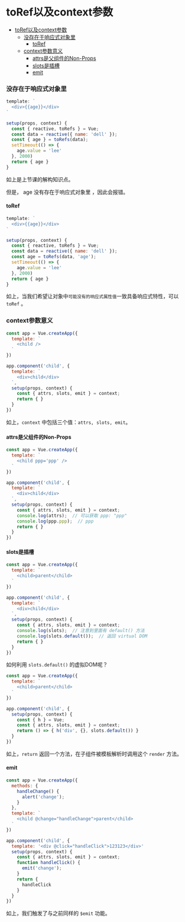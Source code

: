 # toRef以及context参数

<!-- @import "[TOC]" {cmd="toc" depthFrom=1 depthTo=6 orderedList=false} -->

<!-- code_chunk_output -->

- [toRef以及context参数](#toref以及context参数)
    - [没存在于响应式对象里](#没存在于响应式对象里)
      - [toRef](#toref)
    - [context参数意义](#context参数意义)
      - [attrs是父组件的Non-Props](#attrs是父组件的non-props)
      - [slots是插槽](#slots是插槽)
      - [emit](#emit)

<!-- /code_chunk_output -->

### 没存在于响应式对象里
```js
template: `
  <div>{{age}}</div>
`

setup(props, context) {
  const { reactive, toRefs } = Vue;
  const data = reactive({ name: 'dell' });
  const { age } = toRefs(data);
  setTimeout(() => {
    age.value = 'lee'
  }, 2000)
  return { age }
}
```

如上是上节课的解构知识点。

但是， age 没有存在于响应式对象里 ，因此会报错。

#### toRef
```js
template: `
  <div>{{age}}</div>
`

setup(props, context) {
  const { reactive, toRefs } = Vue;
  const data = reactive({ name: 'dell' });
  const age = toRefs(data, 'age');
  setTimeout(() => {
    age.value = 'lee'
  }, 2000)
  return { age }
}
```

如上，当我们希望让对象中`可能没有的响应式属性值`一致具备响应式特性，可以 `toRef` 。

### context参数意义
```js
const app = Vue.createApp({
  template: `
    <child />
  `
})

app.component('child', {
  template: `
    <div>child</div>
  `,
  setup(props, context) {
    const { attrs, slots, emit } = context;
    return { }
  }
})
```

如上，`context` 中包括三个值：`attrs, slots, emit`。

#### attrs是父组件的Non-Props
```js
const app = Vue.createApp({
  template: `
    <child ppp='ppp' />
  `
})

app.component('child', {
  template: `
    <div>child</div>
  `,
  setup(props, context) {
    const { attrs, slots, emit } = context;
    console.log(attrs);  // 可以获取 ppp: "ppp"
    console.log(ppp.ppp);  // ppp
    return { }
  }
})
```

#### slots是插槽
```js
const app = Vue.createApp({
  template: `
    <child>parent</child>
  `
})

app.component('child', {
  template: `
    <div>child</div>
  `,
  setup(props, context) {
    const { attrs, slots, emit } = context;
    console.log(slots);  // 注意到里面有 default() 方法
    console.log(slots.default());  // 返回 virtual DOM
    return { }
  }
})
```

如何利用 `slots.default()` 的虚拟DOM呢？

```js
const app = Vue.createApp({
  template: `
    <child>parent</child>
  `
})

app.component('child', {
  setup(props, context) {
    const { h } = Vue;
    const { attrs, slots, emit } = context;
    return () => { h('div', {}, slots.default()) }
  }
})
```

如上，`return` 返回一个方法，在子组件被模板解析时调用这个 `render` 方法。

#### emit
```js
const app = Vue.createApp({
  methods: {
    handleChange() {
      alert('change');
    }
  },
  template: `
    <child @change="handleChange">parent</child>
  `
})

app.component('child', {
  template: '<div @click="handleClick">123123</div>'
  setup(props, context) {
    const { attrs, slots, emit } = context;
    function handleClick() {
      emit('change');
    }
    return {
      handleClick
    }
  }
})
```

如上，我们触发了与之前同样的 `$emit` 功能。
